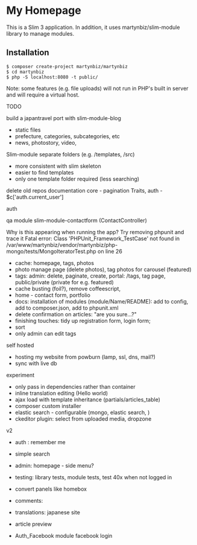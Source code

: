 # My Homepage #

This is a Slim 3 application. In addition, it uses martynbiz/slim-module library
to manage modules.

## Installation ##

```
$ composer create-project martynbiz/martynbiz
$ cd martynbiz
$ php -S localhost:8080 -t public/
```

Note: some features (e.g. file uploads) will not run in PHP's built in server
and will require a virtual host.




TODO

build a japantravel port with slim-module-blog
* static files
* prefecture, categories, subcategories, etc
* news, photostory, video,


Slim-module
separate folders (e.g. /templates, /src)
* more consistent with slim skeleton
* easier to find templates
* only one template folder required (less searching)




delete old repos
documentation
  core - pagination Traits,
  auth - $c['auth.current_user']



auth




qa module
slim-module-contactform (ContactController)


Why is this appearing when running the app? Try removing phpunit and trace it
Fatal error: Class 'PHPUnit_Framework_TestCase' not found in /var/www/martynbiz/vendor/martynbiz/php-mongo/tests/MongoIteratorTest.php on line 26




* cache: homepage, tags, photos
* photo manage page (delete photos), tag photos for carousel (featured)
* tags: admin: delete, paginate, create, portal: /tags, tag page, public/private (private for e.g. featured)
* cache busting (foil?), remove coffeescript,
* home - contact form, portfolio
* docs: installation of modules (module/Name/README): add to config, add to composer.json, add to phpunit.xml
* delete confirmation on articles: "are you sure...?"
* finishing touches: tidy up registration form, login form;
* sort
* only admin can edit tags

self hosted
* hosting my website from powburn (lamp, ssl, dns, mail?)
* sync with live db

experiment
* only pass in dependencies rather than container
* inline translation editing (<span data-translation="hello_world">Hello world</span>)
* ajax load with template inheritance (partials/articles_table)
* composer custom installer
* elastic search - configurable (mongo, elastic search, )
* ckeditor plugin: select from uploaded media, dropzone

v2
* auth : remember me
* simple search
* admin: homepage - side menu?
* testing: library tests, module tests, test 40x when not logged in

* convert panels like homebox
* comments:
* translations: japanese site
* article preview
* Auth_Facebook module facebook login
